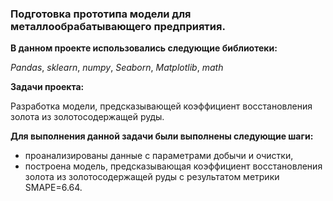 ### Подготовка прототипа модели для металлообрабатывающего предприятия.

**В данном проекте использовались следующие библиотеки:**

*Pandas*,
*sklearn*,
*numpy*,
*Seaborn*,
*Matplotlib*,
*math*

**Задачи проекта:**

Разработка модели, предсказывающей коэффициент восстановления золота из золотосодержащей руды.

**Для выполнения данной задачи были выполнены следующие шаги:**

- проанализированы данные с параметрами добычи и очистки,
- построена модель, предсказывающая коэффициент восстановления золота из золотосодержащей руды с результатом метрики SMAPE=6.64.
